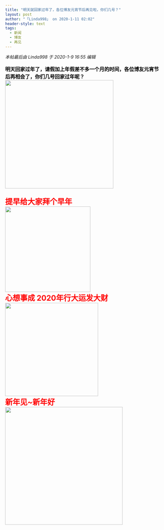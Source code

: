 ```yaml
---
title: "明天就回家过年了，各位博友元宵节后再见啦，你们几号？"
layout: post
author: "「Linda998」 on 2020-1-11 02:02"
header-style: text
tags:
  - 新闻
  - 博友
  - 再见
---
```


<head></head>
<body>
 <i class="pstatus"> 本帖最后由 Linda998 于 2020-1-9 16:55 编辑 </i>
 <br> 
 <br> 
 <strong><font size="3"><font color="#000000">明天回家过年了，请假加上年假差不多一个月的时间，各位博友元宵节后再相会了，你们几号回家过年呢？</font></font></strong>
 <br> 
 <ignore_js_op> 
  <img aid="1326000" src="https://bbs.boniu123.cc/data/attachment/forum/202001/09/145948yjpbpe3e51h7njbh.gif" zoomfile="data/attachment/forum/202001/09/145948yjpbpe3e51h7njbh.gif" file="data/attachment/forum/202001/09/145948yjpbpe3e51h7njbh.gif" width="349" inpost="1"> 
  <div class="tip tip_4 aimg_tip" id="aimg_1326000_menu" style="position: absolute; display: none" disautofocus="true"> 
   <div class="xs0"> 
    <p><strong>0e0755efd83f43288dd1f0fc49e75df9.gif</strong> <em class="xg1">(897.1 KB, 下载次数: 0)</em></p> 
    <p> <a href="forum.php?mod=attachment&amp;aid=MTMyNjAwMHwxOWIwNGYwNXwxNTc4Njc5NTI2fDB8NTQ4ODg1&amp;nothumb=yes" target="_blank">下载附件</a> &nbsp;<a href="javascript:;" onclick="showWindow(this.id, this.getAttribute('url'), 'get', 0);" id="savephoto_1326000" url="home.php?mod=spacecp&amp;ac=album&amp;op=saveforumphoto&amp;aid=1326000&amp;handlekey=savephoto_1326000">保存到相册</a> </p> 
    <p class="xg1 y"><span title="2020-1-9 14:59">前天&nbsp;14:59</span> 上传</p> 
   </div> 
   <div class="tip_horn"></div> 
  </div> 
 </ignore_js_op> 
 <strong><font size="5"><font color="#ff0000"><br> </font></font></strong>
 <br> 
 <strong><font size="5"><font color="#ff0000">提早给大家拜个早年</font></font></strong>
 <br> 
 <ignore_js_op> 
  <img aid="1326002" src="https://bbs.boniu123.cc/data/attachment/forum/202001/09/150507afny6qp3no6p5fo6.gif" zoomfile="data/attachment/forum/202001/09/150507afny6qp3no6p5fo6.gif" file="data/attachment/forum/202001/09/150507afny6qp3no6p5fo6.gif" width="275" inpost="1"> 
  <div class="tip tip_4 aimg_tip" id="aimg_1326002_menu" style="position: absolute; display: none" disautofocus="true"> 
   <div class="xs0"> 
    <p><strong>bp15d.gif</strong> <em class="xg1">(915.94 KB, 下载次数: 0)</em></p> 
    <p> <a href="forum.php?mod=attachment&amp;aid=MTMyNjAwMnxiYWQxMjFmN3wxNTc4Njc5NTI2fDB8NTQ4ODg1&amp;nothumb=yes" target="_blank">下载附件</a> &nbsp;<a href="javascript:;" onclick="showWindow(this.id, this.getAttribute('url'), 'get', 0);" id="savephoto_1326002" url="home.php?mod=spacecp&amp;ac=album&amp;op=saveforumphoto&amp;aid=1326002&amp;handlekey=savephoto_1326002">保存到相册</a> </p> 
    <p class="xg1 y"><span title="2020-1-9 15:05">前天&nbsp;15:05</span> 上传</p> 
   </div> 
   <div class="tip_horn"></div> 
  </div> 
 </ignore_js_op> 
 <br> 
 <strong><font size="5"><font color="#ff0000">心想事成 2020年行大运发大财</font></font></strong>
 <br> 
 <ignore_js_op> 
  <img aid="1326001" src="https://bbs.boniu123.cc/data/attachment/forum/202001/09/150452b6c8k1lep0lmjk5j.gif" zoomfile="data/attachment/forum/202001/09/150452b6c8k1lep0lmjk5j.gif" file="data/attachment/forum/202001/09/150452b6c8k1lep0lmjk5j.gif" width="300" inpost="1"> 
  <div class="tip tip_4 aimg_tip" id="aimg_1326001_menu" style="position: absolute; display: none" disautofocus="true"> 
   <div class="xs0"> 
    <p><strong>e1c016d5683148c299c62cdb68ed60f9.gif</strong> <em class="xg1">(923.19 KB, 下载次数: 0)</em></p> 
    <p> <a href="forum.php?mod=attachment&amp;aid=MTMyNjAwMXw1MDY2NjY3OHwxNTc4Njc5NTI2fDB8NTQ4ODg1&amp;nothumb=yes" target="_blank">下载附件</a> &nbsp;<a href="javascript:;" onclick="showWindow(this.id, this.getAttribute('url'), 'get', 0);" id="savephoto_1326001" url="home.php?mod=spacecp&amp;ac=album&amp;op=saveforumphoto&amp;aid=1326001&amp;handlekey=savephoto_1326001">保存到相册</a> </p> 
    <p class="xg1 y"><span title="2020-1-9 15:04">前天&nbsp;15:04</span> 上传</p> 
   </div> 
   <div class="tip_horn"></div> 
  </div> 
 </ignore_js_op> 
 <br> 
 <font size="5"><font color="#ff0000"><strong>新年见~新年好</strong></font></font>
 <br> 
 <ignore_js_op> 
  <img aid="1326060" src="https://bbs.boniu123.cc/data/attachment/forum/202001/09/165311p66s1ghg8ldgdq16.gif" zoomfile="data/attachment/forum/202001/09/165311p66s1ghg8ldgdq16.gif" file="data/attachment/forum/202001/09/165311p66s1ghg8ldgdq16.gif" width="379" inpost="1"> 
  <div class="tip tip_4 aimg_tip" id="aimg_1326060_menu" style="position: absolute; display: none" disautofocus="true"> 
   <div class="xs0"> 
    <p><strong>342019030317561961939842265.gif</strong> <em class="xg1">(898 KB, 下载次数: 0)</em></p> 
    <p> <a href="forum.php?mod=attachment&amp;aid=MTMyNjA2MHw1NzJmMjM2YnwxNTc4Njc5NTI2fDB8NTQ4ODg1&amp;nothumb=yes" target="_blank">下载附件</a> &nbsp;<a href="javascript:;" onclick="showWindow(this.id, this.getAttribute('url'), 'get', 0);" id="savephoto_1326060" url="home.php?mod=spacecp&amp;ac=album&amp;op=saveforumphoto&amp;aid=1326060&amp;handlekey=savephoto_1326060">保存到相册</a> </p> 
    <p class="xg1 y"><span title="2020-1-9 16:53">前天&nbsp;16:53</span> 上传</p> 
   </div> 
   <div class="tip_horn"></div> 
  </div> 
 </ignore_js_op> 
 <br> 
 <br> 
 <br> 
 <br> 
 <br> 
 <br> 
 <br> 
 <br> 
 <br> 
 <br> 
 <br>
</body>


